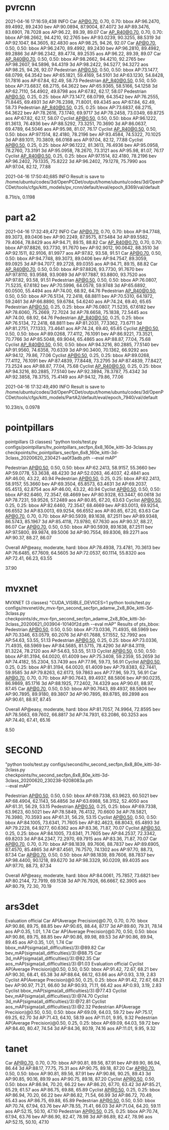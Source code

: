 # pvrcnn
2021-04-16 17:16:59,438   INFO  Car AP@0.70, 0.70, 0.70:
bbox AP:96.2470, 89.4992, 89.2430
bev  AP:90.0894, 87.9004, 87.4072
3d   AP:89.3476, 83.6901, 78.7028
aos  AP:96.22, 89.39, 89.07
Car AP_R40@0.70, 0.70, 0.70:
bbox AP:98.2662, 94.4210, 92.2765
bev  AP:93.0239, 90.3255, 88.5319
3d   AP:92.1047, 84.3605, 82.4830
aos  AP:98.25, 94.26, 92.07
Car AP@0.70, 0.50, 0.50:
bbox AP:96.2470, 89.4992, 89.2430
bev  AP:96.2810, 89.4982, 89.2886
3d   AP:96.2342, 89.4774, 89.2535
aos  AP:96.22, 89.39, 89.07
Car AP_R40@0.70, 0.50, 0.50:
bbox AP:98.2662, 94.4210, 92.2765
bev  AP:98.2607, 94.5896, 94.4319
3d   AP:98.2422, 94.5277, 94.3272
aos  AP:98.25, 94.26, 92.07
Pedestrian AP@0.50, 0.50, 0.50:
bbox AP:73.1477, 68.0799, 64.3542
bev  AP:65.1821, 59.4169, 54.5101
3d   AP:63.1230, 54.8428, 51.7816
aos  AP:67.84, 62.49, 58.73
Pedestrian AP_R40@0.50, 0.50, 0.50:
bbox AP:73.6837, 68.2715, 64.3622
bev  AP:65.9365, 58.5166, 54.1258
3d   AP:62.7110, 54.4902, 49.8798
aos  AP:67.82, 62.17, 58.07
Pedestrian AP@0.50, 0.25, 0.25:
bbox AP:73.1477, 68.0799, 64.3542
bev  AP:76.2555, 71.8445, 69.4931
3d   AP:76.2398, 71.8001, 69.4345
aos  AP:67.84, 62.49, 58.73
Pedestrian AP_R40@0.50, 0.25, 0.25:
bbox AP:73.6837, 68.2715, 64.3622
bev  AP:78.2616, 73.1740, 69.9717
3d   AP:78.2458, 73.0349, 69.8725
aos  AP:67.82, 62.17, 58.07
Cyclist AP@0.50, 0.50, 0.50:
bbox AP:96.1222, 81.3613, 76.4936
bev  AP:88.5292, 73.3251, 70.3690
3d   AP:86.0637, 69.4789, 64.5046
aos  AP:95.98, 81.07, 76.17
Cyclist AP_R40@0.50, 0.50, 0.50:
bbox AP:97.1514, 82.4180, 78.2196
bev  AP:93.4584, 74.5322, 70.1025
3d   AP:89.1011, 70.3809, 66.0168
aos  AP:97.04, 82.12, 77.88
Cyclist AP@0.50, 0.25, 0.25:
bbox AP:96.1222, 81.3613, 76.4936
bev  AP:95.0958, 78.2760, 73.3191
3d   AP:95.0958, 78.2670, 73.3121
aos  AP:95.98, 81.07, 76.17
Cyclist AP_R40@0.50, 0.25, 0.25:
bbox AP:97.1514, 82.4180, 78.2196
bev  AP:96.2402, 79.1335, 75.8222
3d   AP:96.2402, 79.1278, 75.7990
aos  AP:97.04, 82.12, 77.88

2021-04-16 17:50:40,685   INFO  Result is save to /home/ubuntu/codes/3d/OpenPCDet/output/home/ubuntu/codes/3d/OpenPCDet/tools/cfgs/kitti_models/pv_rcnn/default/eval/epoch_8369/val/default

8.71it/s,
0.1198

# part a2
2021-04-16 17:32:49,472   INFO  Car AP@0.70, 0.70, 0.70:
bbox AP:94.7748, 89.3073, 89.0406
bev  AP:90.2249, 87.9575, 87.5484
3d   AP:89.5582, 79.4064, 78.8429
aos  AP:94.71, 89.15, 88.82
Car AP_R40@0.70, 0.70, 0.70:
bbox AP:97.8826, 93.7730, 91.7670
bev  AP:92.9012, 90.0642, 88.3510
3d   AP:92.1511, 82.9106, 81.9977
aos  AP:97.82, 93.58, 91.51
Car AP@0.70, 0.50, 0.50:
bbox AP:94.7748, 89.3073, 89.0406
bev  AP:94.7547, 89.3059, 89.0925
3d   AP:94.7077, 89.2728, 89.0355
aos  AP:94.71, 89.15, 88.82
Car AP_R40@0.70, 0.50, 0.50:
bbox AP:97.8826, 93.7730, 91.7670
bev  AP:97.8110, 93.9588, 93.9089
3d   AP:97.7887, 93.8800, 93.7520
aos  AP:97.82, 93.58, 91.51
Pedestrian AP@0.50, 0.50, 0.50:
bbox AP:76.0807, 71.5235, 67.6182
bev  AP:70.5996, 64.0578, 59.9748
3d   AP:65.6892, 60.0500, 55.4494
aos  AP:74.00, 68.92, 64.76
Pedestrian AP_R40@0.50, 0.50, 0.50:
bbox AP:76.5134, 72.2418, 68.8811
bev  AP:70.5310, 64.1972, 59.2461
3d   AP:66.8890, 59.6784, 54.6240
aos  AP:74.24, 69.40, 65.65
Pedestrian AP@0.50, 0.25, 0.25:
bbox AP:76.0807, 71.5235, 67.6182
bev  AP:78.6060, 75.2669, 72.7024
3d   AP:78.6658, 75.1838, 72.5445
aos  AP:74.00, 68.92, 64.76
Pedestrian AP_R40@0.50, 0.25, 0.25:
bbox AP:76.5134, 72.2418, 68.8811
bev  AP:81.2031, 77.3362, 73.6711
3d   AP:81.2751, 77.1333, 73.4641
aos  AP:74.24, 69.40, 65.65
Cyclist AP@0.50, 0.50, 0.50:
bbox AP:89.0268, 77.4112, 76.1091
bev  AP:86.9221, 73.3521, 70.7766
3d   AP:85.5048, 69.9044, 65.4865
aos  AP:88.87, 77.04, 75.68
Cyclist AP_R40@0.50, 0.50, 0.50:
bbox AP:94.3216, 80.2885, 77.5140
bev  AP:91.9560, 74.6358, 70.6339
3d   AP:90.3400, 70.1362, 66.9292
aos  AP:94.12, 79.86, 77.06
Cyclist AP@0.50, 0.25, 0.25:
bbox AP:89.0268, 77.4112, 76.1091
bev  AP:87.4839, 77.8448, 73.2795
3d   AP:87.4839, 77.8427, 73.2524
aos  AP:88.87, 77.04, 75.68
Cyclist AP_R40@0.50, 0.25, 0.25:
bbox AP:94.3216, 80.2885, 77.5140
bev  AP:92.3894, 78.3787, 75.4342
3d   AP:92.3858, 78.3755, 75.4149
aos  AP:94.12, 79.86, 77.06

2021-04-16 17:32:49,490   INFO  Result is save to /home/ubuntu/codes/3d/OpenPCDet/output/home/ubuntu/codes/3d/OpenPCDet/tools/cfgs/kitti_models/PartA2/default/eval/epoch_7940/val/default

10.23it/s,
0.0978


# pointpillars
pointpillars  (3 classes)
"python tools/test.py configs/pointpillars/hv_pointpillars_secfpn_6x8_160e_kitti-3d-3class.py \
    checkpoints/hv_pointpillars_secfpn_6x8_160e_kitti-3d-3class_20200620_230421-aa0f3adb.pth --eval mAP"

Pedestrian AP@0.50, 0.50, 0.50:
bbox AP:62.2413, 58.9157, 55.3660
bev  AP:59.0778, 53.3638, 48.4230
3d   AP:52.0263, 46.4037, 42.4841
aos  AP:46.00, 43.22, 40.94
Pedestrian AP@0.50, 0.25, 0.25:
bbox AP:62.2413, 58.9157, 55.3660
bev  AP:69.3504, 65.8573, 63.4631
3d   AP:69.2037, 65.4513, 62.8754
aos  AP:46.00, 43.22, 40.94
Cyclist AP@0.50, 0.50, 0.50:
bbox AP:82.6460, 72.3547, 68.4669
bev  AP:80.9328, 63.3447, 60.0618
3d   AP:78.7231, 59.9526, 57.2489
aos  AP:80.85, 67.20, 63.63
Cyclist AP@0.50, 0.25, 0.25:
bbox AP:82.6460, 72.3547, 68.4669
bev  AP:83.0013, 69.9254, 66.6552
3d   AP:83.0013, 69.9254, 66.6552
aos  AP:80.85, 67.20, 63.63
Car AP@0.70, 0.70, 0.70:
bbox AP:90.5939, 89.1638, 87.2511
bev  AP:89.9348, 86.5743, 85.1967
3d   AP:85.4118, 73.9780, 67.7630
aos  AP:90.37, 88.27, 86.07
Car AP@0.70, 0.50, 0.50:
bbox AP:90.5939, 89.1638, 87.2511
bev  AP:97.5800, 89.9874, 89.5006
3d   AP:90.7554, 89.8306, 89.2271
aos  AP:90.37, 88.27, 86.07

Overall AP@easy, moderate, hard:
bbox AP:78.4938, 73.4781, 70.3613
bev  AP:76.6485, 67.7609, 64.5605
3d   AP:72.0537, 60.1114, 55.8320
aos  AP:72.41, 66.23, 63.55

37.90

# mvxnet
MVXNET  (3 classes)
"CUDA_VISIBLE_DEVICES=1 python tools/test.py configs/mvxnet/dv_mvx-fpn_second_secfpn_adamw_2x8_80e_kitti-3d-3class.py \
checkpoints/dv_mvx-fpn_second_secfpn_adamw_2x8_80e_kitti-3d-3class_20200621_003904-10140f2d.pth --eval mAP"
Results of pts_bbox:
Pedestrian AP@0.50, 0.50, 0.50:
bbox AP:73.0336, 71.4935, 68.5969
bev  AP:70.3346, 63.0579, 60.2076
3d   AP:61.7688, 57.1552, 52.7992
aos  AP:54.63, 53.55, 51.13
Pedestrian AP@0.50, 0.25, 0.25:
bbox AP:73.0336, 71.4935, 68.5969
bev  AP:84.5685, 81.5715, 78.4290
3d   AP:84.3119, 81.3224, 78.2120
aos  AP:54.63, 53.55, 51.13
Cyclist AP@0.50, 0.50, 0.50:
bbox AP:81.3194, 64.0020, 61.4009
bev  AP:75.3408, 59.2359, 55.2659
3d   AP:74.4182, 55.2304, 53.7439
aos  AP:77.96, 59.73, 56.91
Cyclist AP@0.50, 0.25, 0.25:
bbox AP:81.3194, 64.0020, 61.4009
bev  AP:79.8383, 62.7441, 59.9585
3d   AP:79.8263, 62.6173, 59.7863
aos  AP:77.96, 59.73, 56.91
Car AP@0.70, 0.70, 0.70:
bbox AP:90.7643, 89.4937, 88.5806
bev  AP:90.0235, 86.9869, 85.1716
3d   AP:88.1925, 77.2402, 74.4329
aos  AP:90.61, 88.97, 87.45
Car AP@0.70, 0.50, 0.50:
bbox AP:90.7643, 89.4937, 88.5806
bev  AP:90.7895, 89.9180, 89.3807
3d   AP:90.7895, 89.8785, 89.2898
aos  AP:90.61, 88.97, 87.45

Overall AP@easy, moderate, hard:
bbox AP:81.7057, 74.9964, 72.8595
bev  AP:78.5663, 69.7602, 66.8817
3d   AP:74.7931, 63.2086, 60.3253
aos  AP:74.40, 67.41, 65.16

8.50

# SECOND 
"python tools/test.py configs/second/hv_second_secfpn_6x8_80e_kitti-3d-3class.py \
    checkpoints/hv_second_secfpn_6x8_80e_kitti-3d-3class_20200620_230238-9208083a.pth \
    --eval mAP"

Pedestrian AP@0.50, 0.50, 0.50:
bbox AP:69.7338, 63.9623, 60.5021
bev  AP:68.4904, 62.1143, 56.4856
3d   AP:63.6988, 58.3152, 52.4050
aos  AP:61.31, 56.29, 53.15
Pedestrian AP@0.50, 0.25, 0.25:
bbox AP:69.7338, 63.9623, 60.5021
bev  AP:78.5849, 76.4132, 70.6600
3d   AP:78.5821, 76.3980, 70.3593
aos  AP:61.31, 56.29, 53.15
Cyclist AP@0.50, 0.50, 0.50:
bbox AP:84.1005, 73.6341, 71.7605
bev  AP:82.4623, 68.8043, 65.4893
3d   AP:79.2228, 64.9277, 60.6362
aos  AP:83.36, 71.87, 70.07
Cyclist AP@0.50, 0.25, 0.25:
bbox AP:84.1005, 73.6341, 71.7605
bev  AP:84.2537, 72.3342, 69.8203
3d   AP:84.2347, 72.2970, 69.7915
aos  AP:83.36, 71.87, 70.07
Car AP@0.70, 0.70, 0.70:
bbox AP:98.1839, 89.7606, 88.7837
bev  AP:89.6905, 87.4570, 85.4865
3d   AP:87.4561, 76.7570, 74.1302
aos  AP:97.70, 88.73, 87.34
Car AP@0.70, 0.50, 0.50:
bbox AP:98.1839, 89.7606, 88.7837
bev  AP:98.4400, 90.1218, 89.6270
3d   AP:98.3329, 90.0209, 89.4035
aos  AP:97.70, 88.73, 87.34

Overall AP@easy, moderate, hard:
bbox AP:84.0061, 75.7857, 73.6821
bev  AP:80.2144, 72.7919, 69.1538
3d   AP:76.7926, 66.6667, 62.3905
aos  AP:80.79, 72.30, 70.19


# ars3det
Evaluation official
Car AP(Average Precision)@0.70, 0.70, 0.70:
bbox AP:90.86, 89.75, 88.85
bev  AP:90.65, 88.44, 87.17
3d   AP:89.60, 79.31, 78.14
aos  AP:0.35, 1.01, 1.74
Car AP(Average Precision)@0.70, 0.50, 0.50:
bbox AP:90.86, 89.75, 88.85
bev  AP:90.86, 89.98, 89.53
3d   AP:90.86, 89.94, 89.45
aos  AP:0.35, 1.01, 1.74
Car bbox_mAP(sigma(all_difficulties)/3):@89.82
Car bev_mAP(sigma(all_difficulties)/3):@88.75
Car 3d_mAP(sigma(all_difficulties)/3):@82.35
Car aos_mAP(sigma(all_difficulties)/3):@1.03
Evaluation official
Cyclist AP(Average Precision)@0.50, 0.50, 0.50:
bbox AP:91.42, 72.67, 68.21
bev  AP:90.30, 68.41, 65.38
3d   AP:88.64, 66.12, 63.66
aos  AP:0.93, 3.19, 2.83
Cyclist AP(Average Precision)@0.50, 0.25, 0.25:
bbox AP:91.42, 72.67, 68.21
bev  AP:90.97, 71.21, 66.60
3d   AP:90.93, 71.11, 66.42
aos  AP:0.93, 3.19, 2.83
Cyclist bbox_mAP(sigma(all_difficulties)/3):@77.43
Cyclist bev_mAP(sigma(all_difficulties)/3):@74.70
Cyclist 3d_mAP(sigma(all_difficulties)/3):@72.81
Cyclist aos_mAP(sigma(all_difficulties)/3):@2.32
Pedestrian AP(Average Precision)@0.50, 0.50, 0.50:
bbox AP:69.09, 64.03, 59.72
bev  AP:75.17, 69.25, 62.70
3d   AP:71.43, 64.10, 58.19
aos  AP:11.01, 9.95, 9.32
Pedestrian AP(Average Precision)@0.50, 0.25, 0.25:
bbox AP:69.09, 64.03, 59.72
bev  AP:84.40, 80.47, 74.54
3d   AP:84.36, 80.19, 74.16
aos  AP:11.01, 9.95, 9.32

# tanet

Car AP@0.70, 0.70, 0.70:
bbox AP:90.81, 89.56, 87.91
bev  AP:89.90, 86.94, 86.44
3d   AP:88.17, 77.75, 75.31
aos  AP:90.75, 89.18, 87.20
Car AP@0.70, 0.50, 0.50:
bbox AP:90.81, 89.56, 87.91
bev  AP:90.86, 90.25, 89.43
3d   AP:90.85, 90.16, 89.19
aos  AP:90.75, 89.18, 87.20
Cyclist AP@0.50, 0.50, 0.50:
bbox AP:86.94, 70.20, 66.22
bev  AP:86.20, 67.70, 63.42
3d   AP:85.21, 65.29, 61.57
aos  AP:86.75, 69.88, 65.89
Cyclist AP@0.50, 0.25, 0.25:
bbox AP:86.94, 70.20, 66.22
bev  AP:86.82, 71.54, 66.99
3d   AP:86.72, 70.49, 65.43
aos  AP:86.75, 69.88, 65.89
Pedestrian AP@0.50, 0.50, 0.50:
bbox AP:70.74, 67.94, 63.76
bev  AP:78.55, 71.41, 66.03
3d   AP:71.04, 64.20, 59.11
aos  AP:52.15, 50.10, 47.10
Pedestrian AP@0.50, 0.25, 0.25:
bbox AP:70.74, 67.94, 63.76
bev  AP:86.90, 82.47, 78.98
3d   AP:86.89, 82.47, 78.96
aos  AP:52.15, 50.10, 47.10
